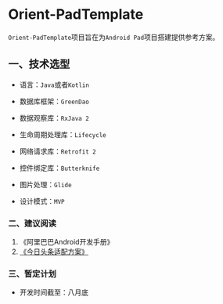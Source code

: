 # Orient-PadTemplate
`Orient-PadTemplate`项目旨在为`Android Pad`项目搭建提供参考方案。 

## 一、技术选型

- 语言：`Java`或者`Kotlin`

- 数据库框架：`GreenDao`
- 数据观察库：`RxJava 2`
- 生命周期处理库：`Lifecycle`
- 网络请求库：`Retrofit 2`
- 控件绑定库：`Butterknife`
- 图片处理：`Glide`
- 设计模式：`MVP`

###  二、建议阅读

1. 《阿里巴巴Android开发手册》
2. [《今日头条适配方案》](<https://juejin.im/post/5b7a29736fb9a019d53e7ee2>)

### 三、暂定计划

- 开发时间截至：八月底

